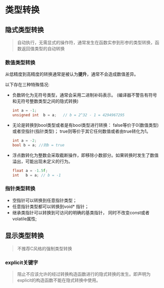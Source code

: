 # 类型转换

## 隐式类型转换

> 自动执行，无需显式的操作符，通常发生在函数实参到形参的类型转换，函数返回值类型的自动转换

### 数值类型转换

从低精度到高精度的转换通常是被认为**提升**，通常不会造成数值差异。

以下存在三种特殊情况:

- 负数转化为无符号类型，通常会采用二进制补码表示。 (编译器不警告有符号和无符号整数类型之间的隐式转换)

	```cpp
	int a = -1;
	unsigned int  b = a;   // b = 2^32 - 1 = 4294967295
	```
- 无论是转换到bool类型或者是有bool类型进行转换： false等价于0(数值类型)或者空指针(指针类型)； true则等价于其它任何数值或者由true转化为1。
	```cpp
	int a = -2; 
	bool b = a; //则b = true
	```
- 浮点数转化为整数会采取截断操作，即移除小数部分。如果转换时发生了数值溢出，可能出现未定义的行为。
	```cpp
    float a = -1.5f;
    int   b = a; // b = -1
	```
	

### 指针类型转换

- 空指针可以转换到任意指针类型；
- 任意指针类型都可以转换到void* 指针；
- 继承类指针可以转换到可访问的明确的基类指针， 同时不改变const或者volatile属性;

## 显示类型转换

> 不推荐C风格的强制类型转换

### explicit关键字

> 阻止不应该允许的经过转换构造函数进行的隐式转换的发生。即声明为explicit的构造函数不能在隐式转换中使用。